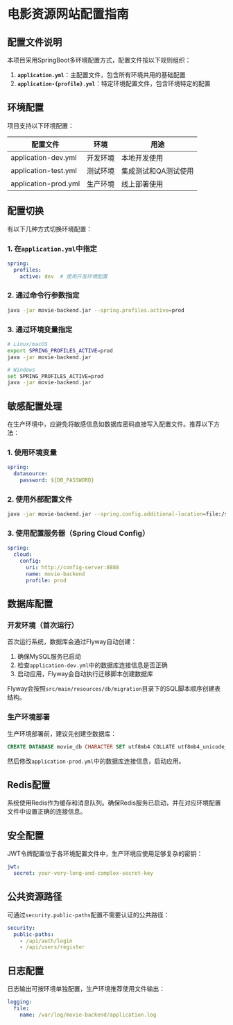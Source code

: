 # 电影资源网站配置指南

## 配置文件说明

本项目采用SpringBoot多环境配置方式，配置文件按以下规则组织：

1. **`application.yml`**：主配置文件，包含所有环境共用的基础配置
2. **`application-{profile}.yml`**：特定环境配置文件，包含环境特定的配置

## 环境配置

项目支持以下环境配置：

| 配置文件 | 环境 | 用途 |
|---------|------|-----|
| application-dev.yml | 开发环境 | 本地开发使用 |
| application-test.yml | 测试环境 | 集成测试和QA测试使用 |
| application-prod.yml | 生产环境 | 线上部署使用 |

## 配置切换

有以下几种方式切换环境配置：

### 1. 在`application.yml`中指定

```yaml
spring:
  profiles:
    active: dev  # 使用开发环境配置
```

### 2. 通过命令行参数指定

```bash
java -jar movie-backend.jar --spring.profiles.active=prod
```

### 3. 通过环境变量指定

```bash
# Linux/macOS
export SPRING_PROFILES_ACTIVE=prod
java -jar movie-backend.jar

# Windows
set SPRING_PROFILES_ACTIVE=prod
java -jar movie-backend.jar
```

## 敏感配置处理

在生产环境中，应避免将敏感信息如数据库密码直接写入配置文件。推荐以下方法：

### 1. 使用环境变量

```yaml
spring:
  datasource:
    password: ${DB_PASSWORD}
```

### 2. 使用外部配置文件

```bash
java -jar movie-backend.jar --spring.config.additional-location=file:/secure/path/application-prod.yml
```

### 3. 使用配置服务器（Spring Cloud Config）

```yaml
spring:
  cloud:
    config:
      uri: http://config-server:8888
      name: movie-backend
      profile: prod
```

## 数据库配置

### 开发环境（首次运行）

首次运行系统，数据库会通过Flyway自动创建：

1. 确保MySQL服务已启动
2. 检查`application-dev.yml`中的数据库连接信息是否正确
3. 启动应用，Flyway会自动执行迁移脚本创建数据库

Flyway会按照`src/main/resources/db/migration`目录下的SQL脚本顺序创建表结构。

### 生产环境部署

生产环境部署前，建议先创建空数据库：

```sql
CREATE DATABASE movie_db CHARACTER SET utf8mb4 COLLATE utf8mb4_unicode_ci;
```

然后修改`application-prod.yml`中的数据库连接信息，启动应用。

## Redis配置

系统使用Redis作为缓存和消息队列。确保Redis服务已启动，并在对应环境配置文件中设置正确的连接信息。

## 安全配置

JWT令牌配置位于各环境配置文件中，生产环境应使用足够复杂的密钥：

```yaml
jwt:
  secret: your-very-long-and-complex-secret-key
```

## 公共资源路径

可通过`security.public-paths`配置不需要认证的公共路径：

```yaml
security:
  public-paths:
    - /api/auth/login
    - /api/users/register
```

## 日志配置

日志输出可按环境单独配置，生产环境推荐使用文件输出：

```yaml
logging:
  file:
    name: /var/log/movie-backend/application.log
``` 